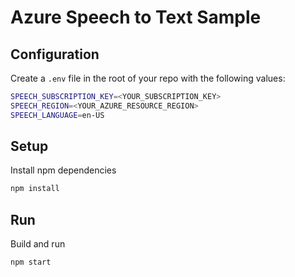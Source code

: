 # Azure Speech to Text Sample

## Configuration
Create a `.env` file in the root of your repo with the following values:

```bash
SPEECH_SUBSCRIPTION_KEY=<YOUR_SUBSCRIPTION_KEY>
SPEECH_REGION=<YOUR_AZURE_RESOURCE_REGION>
SPEECH_LANGUAGE=en-US
```

## Setup

Install npm dependencies

```bash
npm install
```

## Run

Build and run

```bash
npm start
```
